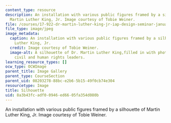 ```yaml
---
content_type: resource
description: An installation with various public figures framed by a silhouette of
  Martin Luther King, Jr. Image courtesy of Tobie Weiner.
file: /courses/17-922-dr-martin-luther-king-jr-iap-design-seminar-january-iap-2013/8a3b43fcadf00946ed6605fa354d080b_MLKsilnew.jpg
file_type: image/jpeg
image_metadata:
  caption: An installation with various public figures framed by a silhouette of Martin
    Luther King, Jr.
  credit: Image courtesy of Tobie Weiner.
  image-alt: A silhouette of Dr. Martin Luther King,filled in with photos of various
    civil and human rights leaders.
learning_resource_types: []
ocw_type: OCWImage
parent_title: Image Gallery
parent_type: CourseSection
parent_uid: 08203278-88bc-e2b6-5b15-49f0cb74e304
resourcetype: Image
title: Silhouette
uid: 8a3b43fc-adf0-0946-ed66-05fa354d080b
---
```

An installation with various public figures framed by a silhouette of Martin Luther King, Jr. Image courtesy of Tobie Weiner.

